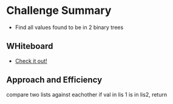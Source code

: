 # Challenge Summary

- Find all values found to be in 2 binary trees

## WHiteboard

- [Check it out!](/python/hasmap-tree-intersection/chal.jpg)

## Approach and Efficiency

compare two lists against eachother
if val in lis 1 is in lis2, return
